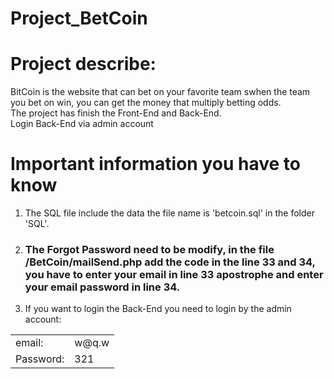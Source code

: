 # Project_BetCoin
# Project describe:
BitCoin is the website that can bet on your favorite team swhen the team you bet on win, you can get the money that multiply betting odds.
</br>The project has finish the Front-End and Back-End.
</br>Login Back-End via admin account

# Important information you have to know
1. The SQL file include the data the file name is 'betcoin.sql' in the folder 'SQL'.
2. <h3>The Forgot Password need to be modify, in the file /BetCoin/mailSend.php add the code in the line 33 and 34, you have to enter your email in line 33 apostrophe and enter your email password in line 34.</h3>
3. If you want to login the Back-End you need to login by the admin account:
<table>
  <tr>
    <td>email:</td><td> w@q.w</td>
  </tr>
  <tr>
    <td>Password:</td><td>321</td>
  </tr>
</table>
